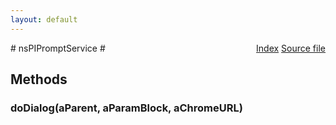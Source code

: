 ```yaml
---
layout: default
---
```

<div class='links' style='float:right'><a href="../index.html">Index</a>
<a href="http://dxr.mozilla.org/mozilla-central/source/embedding/components/windowwatcher/nsPIPromptService.idl">Source file</a>
</div>
# nsPIPromptService #

## Methods ##

### doDialog(aParent, aParamBlock, aChromeURL) ###
